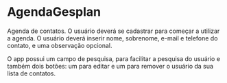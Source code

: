 # AgendaGesplan

Agenda de contatos.
O usuário deverá se cadastrar para começar a utilizar a agenda.
O usuário deverá inserir nome, sobrenome, e-mail e telefone do contato, e uma observação opcional.

O app possui um campo de pesquisa, para facilitar a pesquisa do usuário e também dois botões: um para editar e um para remover o usuário da sua lista de contatos.
